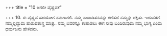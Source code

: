 +++
title = "10 ಆಗಲೀ ವೈಷ್ಣವಕೆ"

+++
10. ಈ ವೈಷ್ಣವ ಸಹಯೋಗ ನಮಗಾಗಲಿ. ನಮ್ಮ ನಾಡಾಡಿತನವನ್ನು ಗಣಿಸದೆ ನಮ್ಮನ್ನು ರಕ್ಷಿಸು.  ಇದುವರೆಗೆ ನಮ್ಮಲ್ಲಿದ್ದುದು ಪಾಶುಪತಾಸ್ತ್ರ ಮಾತ್ರ.. ನಮ್ಮ ಐವರನ್ನೂ ಕಾಪಾಡಲು ಈಗ ನೀವು ಬಂದಿರುವುದು ನಮ್ಮ ಭಾಗ್ಯ ಎಂದು ಧರ್ಮಜನು ಹೇಳಿದನು.